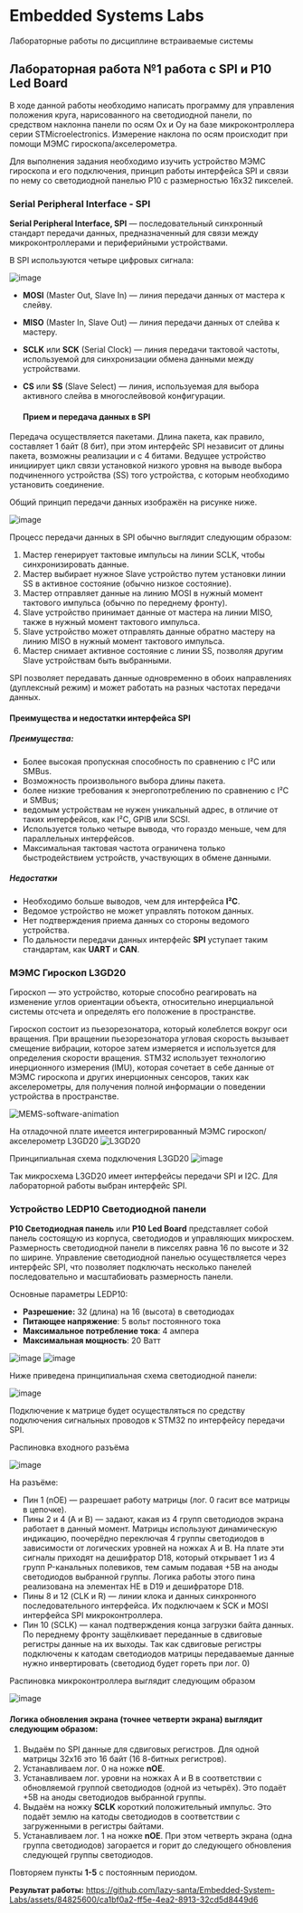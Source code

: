 # **Embedded Systems Labs**
Лабораторные работы по дисциплине встраиваемые системы

## Лабораторная работа №1 работа с SPI и P10 Led Board

В ходе данной работы необходимо написать программу для управления положения круга, нарисованного на светодиодной панели, по средством наклонна панели по осям Ox и Oy
на базе микроконтроллера серии STMicroelectronics. Измерение наклона по осям происходит при помощи МЭМС гироскопа/акселерометра. 

Для выполнения задания необходимо изучить устройство МЭМС гироскопа и его подключения, принцип работы интерфейса SPI и связи по нему 
со светодиодной панелью P10 с размерностью 16x32 пикселей.

### Serial Peripheral Interface - SPI
**Serial Peripheral Interface, SPI** — последовательный синхронный стандарт передачи данных,
предназначенный для связи между микроконтроллерами и периферийными устройствами.

В SPI используются четыре цифровых сигнала:

![image](https://github.com/lazy-santa/Embedded-System-Labs/assets/84825600/35cccc39-d990-4291-b7f2-cea0e3460775)

* **MOSI** (Master Out, Slave In) — линия передачи данных от мастера к слейву.

* **MISO** (Master In, Slave Out) — линия передачи данных от слейва к мастеру.

* **SCLK** или **SCK** (Serial Clock) — линия передачи тактовой частоты, используемой для синхронизации обмена данными между устройствами.

* **CS** или **SS** (Slave Select) — линия, используемая для выбора активного слейва в многослейвовой конфигурации.

  #### Прием и передача данных в SPI
Передача осуществляется пакетами. Длина пакета, как правило, составляет 1 байт (8 бит),
при этом интерфейс SPI независит от длины пакета, возможны реализации и с 4 битами.
Ведущее устройство инициирует цикл связи установкой
низкого уровня на выводе выбора подчиненного устройства (SS)
того устройства, с которым необходимо установить соединение.

Общий принцип передачи данных изображён на рисунке ниже.

![image](https://github.com/lazy-santa/Embedded-System-Labs/assets/84825600/42189e49-70de-4a58-9abf-ae964270bc53)

Процесс передачи данных в SPI обычно выглядит следующим образом:

1) Мастер генерирует тактовые импульсы на линии SCLK, чтобы синхронизировать данные.
2) Мастер выбирает нужное Slave устройство путем установки линии SS в активное состояние (обычно низкое состояние).
3) Мастер отправляет данные на линию MOSI в нужный момент тактового импульса (обычно по переднему фронту).
4) Slave устройство принимает данные от мастера на линии MISO, также в нужный момент тактового импульса.
5) Slave устройство может отправлять данные обратно мастеру на линию MISO в нужный момент тактового импульса.
6) Мастер снимает активное состояние с линии SS, позволяя другим Slave устройствам быть выбранными.

SPI позволяет передавать данные одновременно в обоих направлениях (дуплексный режим) и может работать на разных частотах передачи данных. 

#### Преимущества и недостатки интерфейса SPI
##### Преимущества:
* Более высокая пропускная способность по сравнению с I²C или SMBus.
* Возможность произвольного выбора длины пакета.
* более низкие требования к энергопотреблению по сравнению с I²C и SMBus;
* ведомым устройствам не нужен уникальный адрес, в отличие от таких интерфейсов, как I²C, GPIB или SCSI.
* Используется только четыре вывода, что гораздо меньше, чем для параллельных интерфейсов.
* Максимальная тактовая частота ограничена только быстродействием устройств, участвующих в обмене данными.

##### Недостатки
* Необходимо больше выводов, чем для интерфейса **I²C**.
* Ведомое устройство не может управлять потоком данных.
* Нет подтверждения приема данных со стороны ведомого устройства.
* По дальности передачи данных интерфейс **SPI** уступает таким стандартам, как **UART** и **CAN**.

### МЭМС Гироскоп L3GD20
Гироскоп — это устройство, которые способно реагировать на изменение углов ориентации объекта,
относительно инерциальной системы отсчета и определять его положение в пространстве.

Гироскоп состоит из пьезорезонатора, который колеблется вокруг оси вращения. При вращении пьезорезонатора угловая скорость вызывает смещение вибрации, которое затем измеряется и используется для определения скорости вращения. STM32 использует технологию инерционного измерения (IMU), которая сочетает в себе данные от МЭМС гироскопа и других инерционных сенсоров, таких как акселерометры, для получения полной информации о поведении устройства в пространстве.

![MEMS-software-animation](https://github.com/lazy-santa/Embedded-System-Labs/assets/84825600/2f413e34-aae5-45f4-b8e5-41ea234f97c3)

На отладочной плате имеется интегрированный МЭМС гироскоп/акселерометр L3GD20
![L3GD20](https://github.com/lazy-santa/Embedded-System-Labs/assets/84825600/8e5172b1-98c9-40e5-89ee-e945507bf404)

Принципиальная схема подключения L3GD20
![image](https://github.com/lazy-santa/Embedded-System-Labs/assets/84825600/df0e6b31-d13d-4a31-8cca-d3f6872540b1)

Так микросхема L3GD20 имеет интерфейсы передачи SPI и I2C. Для лабораторной работы выбран интерфейс SPI.

### Устройство LEDP10 Светодиодной панели
**P10 Светодиодная панель** или **P10 Led Board** представляет собой
панель состоящую из корпуса, светодиодов и управляющих микросхем.
Размерность светодиодной панели в пикселях равна 16 по высоте и
32 по ширине. Управление светодиодной панелью осуществляется
через интерфейс SPI, что позволяет подключать несколько панелей
последовательно и масштабиовать размерность панели.

Основные параметры LEDP10: 
- **Разрешение:** 32 (длина) на 16 (высота) в светодиодах
- **Питающее напряжение**: 5 вольт постоянного тока
- **Максимальное потребление тока**: 4 ампера
- **Максимальная мощность**: 20 Ватт

![image](https://github.com/lazy-santa/Embedded-System-Labs/assets/84825600/95f56691-4c29-4266-853a-ebf2ee979a48)
![image](https://github.com/lazy-santa/Embedded-System-Labs/assets/84825600/3e1f7ce6-cf64-497d-8d7d-6c2fee578411)

Ниже приведена принципиальная схема светодиодной панели:

![image](https://github.com/lazy-santa/Embedded-System-Labs/assets/84825600/05c747d5-1d83-46ad-99e3-8f58f7dfd0e6)

Подключение к матрице будет осуществляться по средству подключения сигнальных проводов к STM32 по интерфейсу передачи SPI.

Распиновка входного разъёма

![image](https://github.com/lazy-santa/Embedded-System-Labs/assets/84825600/556ca805-ae99-445d-a3a6-6541f3a6ded5)

На разъёме:
* Пин 1 (nOE) — разрешает работу матрицы (лог. 0 гасит все матрицы в цепочке).
* Пины 2 и 4 (A и B) — задают, какая из 4 групп светодиодов экрана работает в данный момент.
Матрицы используют динамическую индикацию, поочерёдно переключая 4 группы светодиодов в зависимости от логических
уровней на ножках A и B.
На плате эти сигналы приходят на дешифратор D18, который открывает 1 из 4 групп P-канальных полевиков,
тем самым подавая +5В на аноды светодиодов выбранной группы. Логика работы этого пина реализована на элементах НЕ в D19 и дешифраторе D18.
* Пины 8 и 12 (CLK и R) — линии клока и данных синхронного последовательного интерфейса.
Их подключаем к SCK и MOSI интерфейса SPI микроконтроллера.
* Пин 10 (SCLK) — канал подтверждения конца загрузки байта данных. По переднему фронту защёлкивает переданные в сдвиговые регистры данные на их выходы.
Так как сдвиговые регистры подключены к катодам светодиодов матрицы передаваемые данные нужно инвертировать (светодиод будет гореть при лог. 0)

Распиновка микроконтроллера выглядит следующим образом

![image](https://github.com/lazy-santa/Embedded-System-Labs/assets/84825600/b296ad1b-7f14-4fbf-8658-b4811749e36a)


#### Логика обновления экрана (точнее четверти экрана) выглядит следующим образом:
1. Выдаём по SPI данные для сдвиговых регистров.
Для одной матрицы 32x16 это 16 байт (16 8-битных регистров).
2. Устанавливаем лог. 0 на ножке **nOE**.
3. Устанавливаем лог. уровни на ножках A и B в соответствии
с обновляемой группой светодиодов (одной из четырёх).
Это подаёт +5В на аноды светодиодов выбранной группы.
4. Выдаём на ножку **SCLK** короткий положительный импульс.
Это подаёт землю на катоды светодиодов в соответствии
с загруженными в регистры байтами.
5. Устанавливаем лог. 1 на ножке **nOE**.
При этом четверть экрана (одна группа светодиодов)
загорается и горит до следующего обновления следующей группы светодиодов.

Повторяем пункты **1-5** с постоянным периодом.

**Результат работы:**
https://github.com/lazy-santa/Embedded-System-Labs/assets/84825600/ca1bf0a2-ff5e-4ea2-8913-32cd5d8449d6

